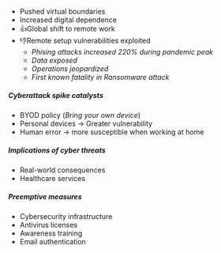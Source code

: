 - Pushed virtual boundaries
- Increased digital dependence
- 👍Global shift to remote work
- 👎Remote setup vulnerabilities exploited
	- *Phising attacks increased 220% during pandemic peak*
	- *Data exposed*
	- *Operations jeopardized*
	- *First known fatality in Ransomware attack*

##### Cyberattack spike catalysts

- BYOD policy (*Bring your own device*)
- Personal devices -> Greater vulnerability
- Human error -> more susceptible when working at home

##### Implications of cyber threats

- Real-world consequences
- Healthcare services

##### Preemptive measures

- Cybersecurity infrastructure
- Antivirus licenses
- Awareness training
- Email authentication